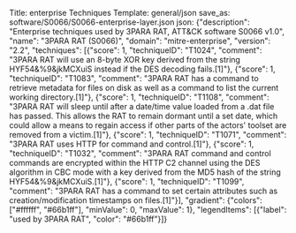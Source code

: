 Title: enterprise Techniques
Template: general/json
save_as: software/S0066/S0066-enterprise-layer.json
json: {"description": "Enterprise techniques used by 3PARA RAT, ATT&CK software S0066 v1.0", "name": "3PARA RAT (S0066)", "domain": "mitre-enterprise", "version": "2.2", "techniques": [{"score": 1, "techniqueID": "T1024", "comment": "3PARA RAT will use an 8-byte XOR key derived from the string HYF54&amp;%9&amp;jkMCXuiS instead if the DES decoding fails.[1]"}, {"score": 1, "techniqueID": "T1083", "comment": "3PARA RAT has a command to retrieve metadata for files on disk as well as a command to list the current working directory.[1]"}, {"score": 1, "techniqueID": "T1108", "comment": "3PARA RAT will sleep until after a date/time value loaded from a .dat file has passed. This allows the RAT to remain dormant until a set date, which could allow a means to regain access if other parts of the actors' toolset are removed from a victim.[1]"}, {"score": 1, "techniqueID": "T1071", "comment": "3PARA RAT uses HTTP for command and control.[1]"}, {"score": 1, "techniqueID": "T1032", "comment": "3PARA RAT command and control commands are encrypted within the HTTP C2 channel using the DES algorithm in CBC mode with a key derived from the MD5 hash of the string HYF54&amp;%9&amp;jkMCXuiS.[1]"}, {"score": 1, "techniqueID": "T1099", "comment": "3PARA RAT has a command to set certain attributes such as creation/modification timestamps on files.[1]"}], "gradient": {"colors": ["#ffffff", "#66b1ff"], "minValue": 0, "maxValue": 1}, "legendItems": [{"label": "used by 3PARA RAT", "color": "#66b1ff"}]}